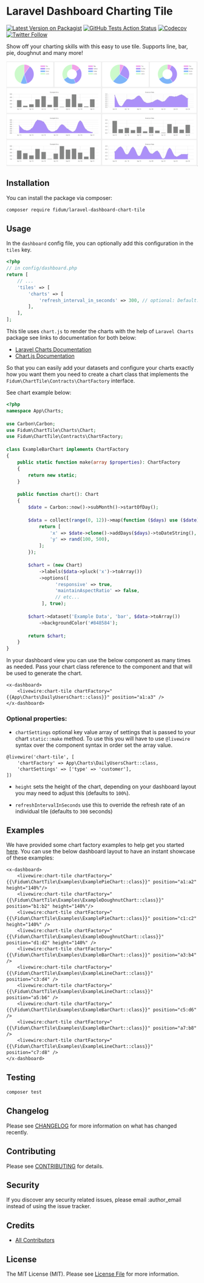 # Laravel Dashboard Charting Tile

[![Latest Version on Packagist](https://img.shields.io/packagist/v/fidum/laravel-dashboard-chart-tile.svg?style=for-the-badge)](https://packagist.org/packages/fidum/laravel-dashboard-chart-tile)
[![GitHub Tests Action Status](https://img.shields.io/github/workflow/status/fidum/laravel-dashboard-chart-tile/run-tests?label=tests&style=for-the-badge)](https://github.com/fidum/laravel-dashboard-chart-tile/actions?query=workflow%3Arun-tests+branch%3Amaster)
[![Codecov](https://img.shields.io/codecov/c/github/fidum/laravel-dashboard-chart-tile?logo=codecov&logoColor=white&style=for-the-badge)](https://codecov.io/gh/fidum/laravel-dashboard-chart-tile)
[![Twitter Follow](https://img.shields.io/twitter/follow/danmasonmp?label=Follow&logo=twitter&style=for-the-badge)](https://twitter.com/danmasonmp)  

Show off your charting skills with this easy to use tile. Supports line, bar, pie, doughnut and many more! 

![Preview](docs/preview.png)

## Installation

You can install the package via composer:

```bash
composer require fidum/laravel-dashboard-chart-tile
```

## Usage
In the `dashboard` config file, you can optionally add this configuration in the `tiles` key. 

```php
<?php
// in config/dashboard.php
return [
    // ...
    'tiles' => [
        'charts' => [     
            'refresh_interval_in_seconds' => 300, // optional: Default: 300 seconds (5 minutes)
        ],
    ],
];
```
This tile uses  `chart.js` to render the charts with the help of `Laravel Charts`  package see links to 
documentation for both below:  

- [Laravel Charts Documentation](https://charts.erik.cat/)
- [Chart.js Documentation](https://www.chartjs.org/docs/latest/charts/)


So that you can easily add your datasets and configure your charts exactly how you want them you need to create 
a chart class that implements the `Fidum\ChartTile\Contracts\ChartFactory` interface. 

See chart example below:

```php
<?php
namespace App\Charts;

use Carbon\Carbon;
use Fidum\ChartTile\Charts\Chart;
use Fidum\ChartTile\Contracts\ChartFactory;

class ExampleBarChart implements ChartFactory
{
    public static function make(array $properties): ChartFactory
    {
        return new static;
    }

    public function chart(): Chart
    {
        $date = Carbon::now()->subMonth()->startOfDay();

        $data = collect(range(0, 12))->map(function ($days) use ($date) {
            return [
                'x' => $date->clone()->addDays($days)->toDateString(),
                'y' => rand(100, 500),
            ];
        });

        $chart = (new Chart)
            ->labels($data->pluck('x')->toArray())
            ->options([
                  'responsive' => true,
                  'maintainAspectRatio' => false,
                  // etc...
             ], true);

        $chart->dataset('Example Data', 'bar', $data->toArray())
            ->backgroundColor('#848584');

        return $chart;
    }
}
```

In your dashboard view you can use the below component as many times as needed. Pass your chart class 
reference to the component and that will be used to generate the chart.

```blade
<x-dashboard>
    <livewire:chart-tile chartFactory="{{App\Charts\DailyUsersChart::class}}" position="a1:a3" />
</x-dashboard>
```

### Optional properties: 
- `chartSettings` optional key value array of settings that is passed to your chart `static::make` method. To use this you will
have to use `@livewire` syntax over the component syntax in order set the array value. 
```blade
@livewire('chart-tile', [
    'chartFactory' => App\Charts\DailyUsersChart::class, 
    'chartSettings' => ['type' => 'customer'],
])
```

- `height` sets the height of the chart, depending on your dashboard layout you may need to adjust this (defaults to `100%`).

- `refreshIntervalInSeconds` use this to override the refresh rate of an individual tile (defaults to `300` seconds) 

## Examples
We have provided some chart factory examples to help get you started [here](examples). 
You can use the below dashboard layout to have an instant showcase of these examples:

```blade
<x-dashboard>
    <livewire:chart-tile chartFactory="{{\Fidum\ChartTile\Examples\ExamplePieChart::class}}" position="a1:a2" height="140%"/>
    <livewire:chart-tile chartFactory="{{\Fidum\ChartTile\Examples\ExampleDoughnutChart::class}}" position="b1:b2" height="140%"/>
    <livewire:chart-tile chartFactory="{{\Fidum\ChartTile\Examples\ExamplePieChart::class}}" position="c1:c2" height="140%" />
    <livewire:chart-tile chartFactory="{{\Fidum\ChartTile\Examples\ExampleDoughnutChart::class}}" position="d1:d2" height="140%" />
    <livewire:chart-tile chartFactory="{{\Fidum\ChartTile\Examples\ExampleBarChart::class}}" position="a3:b4" />
    <livewire:chart-tile chartFactory="{{\Fidum\ChartTile\Examples\ExampleLineChart::class}}" position="c3:d4" />
    <livewire:chart-tile chartFactory="{{\Fidum\ChartTile\Examples\ExampleLineChart::class}}" position="a5:b6" />
    <livewire:chart-tile chartFactory="{{\Fidum\ChartTile\Examples\ExampleBarChart::class}}" position="c5:d6" />
    <livewire:chart-tile chartFactory="{{\Fidum\ChartTile\Examples\ExampleBarChart::class}}" position="a7:b8" />
    <livewire:chart-tile chartFactory="{{\Fidum\ChartTile\Examples\ExampleLineChart::class}}" position="c7:d8" />
</x-dashboard>
```

## Testing
```bash
composer test
```

## Changelog

Please see [CHANGELOG](CHANGELOG.md) for more information on what has changed recently.

## Contributing

Please see [CONTRIBUTING](CONTRIBUTING.md) for details.

## Security

If you discover any security related issues, please email :author_email instead of using the issue tracker.

## Credits

- [All Contributors](../../contributors)

## License

The MIT License (MIT). Please see [License File](LICENSE.md) for more information.
